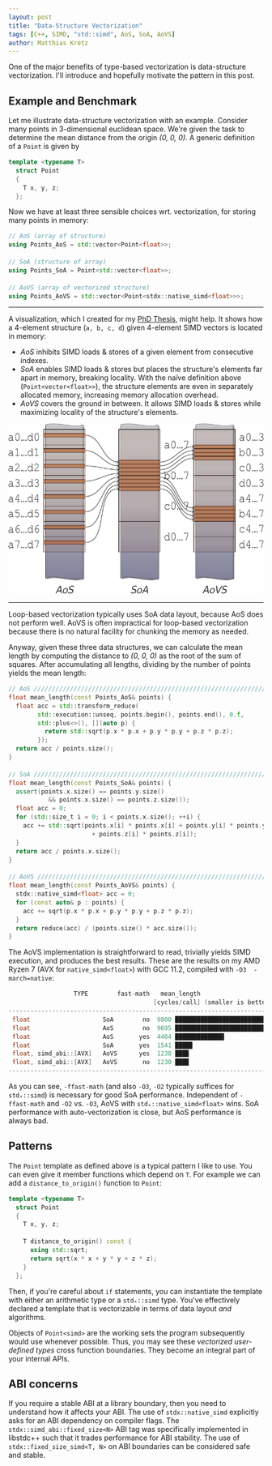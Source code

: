 ```yaml
---
layout: post
title: "Data-Structure Vectorization"
tags: [C++, SIMD, "std::simd", AoS, SoA, AoVS]
author: Matthias Kretz
---
```


One of the major benefits of type-based vectorization is data-structure 
vectorization. I'll introduce and hopefully motivate the pattern in this post.

## Example and Benchmark

Let me illustrate data-structure vectorization with an example. Consider many 
points in 3-dimensional euclidean space. We're given the task to determine the 
mean distance from the origin *(0, 0, 0)*. A generic definition of a `Point` is 
given by

```cpp
template <typename T>
  struct Point
  {
    T x, y, z;
  };
```

Now we have at least three sensible choices wrt. vectorization, for storing 
many points in memory:

```cpp
// AoS (array of structure)
using Points_AoS = std::vector<Point<float>>;

// SoA (structure of array)
using Points_SoA = Point<std::vector<float>>;

// AoVS (array of vectorized structure)
using Points_AoVS = std::vector<Point<stdx::native_simd<float>>>;
```

---

A visualization, which I created for my [PhD 
Thesis](http://dx.doi.org/10.13140/RG.2.1.2355.4323), might help. It shows how 
a 4-element structure (`a, b, c, d`) given 4-element SIMD vectors is located in 
memory:
* *AoS* inhibits SIMD loads & stores of a given element from consecutive 
indexes.
* *SoA* enables SIMD loads & stores but places the structure's elements far 
apart in memory, breaking locality. With the naïve definition above 
(`Point<vector<float>>`), the structure elements are even in separately 
allocated memory, increasing memory allocation overhead.
* *AoVS* covers the ground in between. It allows SIMD loads & stores while 
maximizing locality of the structure's elements.

![AoS, SoA, and AoVS](/assets/images/AoVS.png)

---

Loop-based vectorization typically uses SoA data layout, because AoS does not 
perform well. AoVS is often impractical for loop-based vectorization because 
there is no natural facility for chunking the memory as needed.

Anyway, given these three data structures, we can calculate the mean length by 
computing the distance to *(0, 0, 0)* as the root of the sum of squares. After 
accumulating all lengths, dividing by the number of points yields the mean 
length:
```cpp
// AoS ////////////////////////////////////////////////////////////////////////
float mean_length(const Points_AoS& points) {
  float acc = std::transform_reduce(
		std::execution::unseq, points.begin(), points.end(), 0.f,
		std::plus<>(), [](auto p) {
		  return std::sqrt(p.x * p.x + p.y * p.y + p.z * p.z);
		});
  return acc / points.size();
}

// SoA ////////////////////////////////////////////////////////////////////////
float mean_length(const Points_SoA& points) {
  assert(points.x.size() == points.y.size()
           && points.x.size() == points.z.size());
  float acc = 0;
  for (std::size_t i = 0; i < points.x.size(); ++i) {
    acc += std::sqrt(points.x[i] * points.x[i] + points.y[i] * points.y[i]
                       + points.z[i] * points.z[i]);
  }
  return acc / points.x.size();
}

// AoVS ///////////////////////////////////////////////////////////////////////
float mean_length(const Points_AoVS& points) {
  stdx::native_simd<float> acc = 0;
  for (const auto& p : points) {
    acc += sqrt(p.x * p.x + p.y * p.y + p.z * p.z);
  }
  return reduce(acc) / (points.size() * acc.size());
}
```

The AoVS implementation is straightforward to read, trivially yields SIMD 
execution, and produces the best results. These are the results on my AMD Ryzen 
7 (AVX for `native_simd<float>`) with GCC 11.2, compiled with `-O3 
-march=native`:
```cpp
                  TYPE        fast-math   mean_length
                                        [cycles/call] (smaller is better)
-----------------------------------------------------------------------------
 float                    SoA        no  9800 ██████████████████████████████
 float                    AoS        no  9695 █████████████████████████████▋
 float                    AoS       yes  4404 █████████████▌                
 float                    SoA       yes  1541 ████▊                         
 float, simd_abi::[AVX]   AoVS      yes  1238 ███▊                          
 float, simd_abi::[AVX]   AoVS       no  1230 ███▊                          
-----------------------------------------------------------------------------
```
As you can see, `-ffast-math` (and also `-O3`, `-O2` typically suffices for 
`stdₓ::simd`) is necessary for good SoA performance. Independent of 
`-ffast-math` and `-O2` vs. `-O3`, AoVS with `stdₓ::native_simd<float>` wins. 
SoA performance with auto-vectorization is close, but AoS performance is always 
bad.

## Patterns

The `Point` template as defined above is a typical pattern I like to use. You 
can even give it member functions which depend on `T`. For example we can add a 
`distance_to_origin()` function to `Point`:
```cpp
template <typename T>
  struct Point
  {
    T x, y, z;

    T distance_to_origin() const {
      using std::sqrt;
      return sqrt(x * x + y * y + z * z);
    }
  };
```
Then, if you're careful about `if` statements, you can instantiate the template 
with either an arithmetic type or a `stdₓ::simd` type. You've effectively 
declared a template that is vectorizable in terms of data layout *and* 
algorithms.

Objects of `Point<simd>` are the working sets the program subsequently would 
use whenever possible. Thus, you may see these *vectorized user-defined types* 
cross function boundaries. They become an integral part of your internal APIs.

## ABI concerns

If you require a stable ABI at a library boundary, then you need to understand 
how it affects your ABI. The use of `stdx::native_simd` explicitly asks for an 
ABI dependency on compiler flags. The `stdx::simd_abi::fixed_size<N>` ABI tag 
was specifically implemented in libstdc++ such that it trades performance for 
ABI stability. The use of `stdx::fixed_size_simd<T, N>` on ABI boundaries can 
be considered safe and stable.

